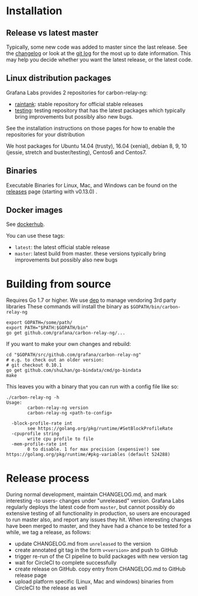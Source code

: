 # Installation

## Release vs latest master

Typically, some new code was added to master since the last release.
See the [changelog](https://github.com/grafana/carbon-relay-ng/blob/master/CHANGELOG.md) or look at the [git log](https://github.com/grafana/carbon-relay-ng/commits/master) for the most up to date information.
This may help you decide whether you want the latest release, or the latest code.

## Linux distribution packages

Grafana Labs provides 2 repositories for carbon-relay-ng:

* [raintank](https://packagecloud.io/raintank/raintank): stable repository for official stable releases
* [testing](https://packagecloud.io/raintank/testing): testing repository that has the latest packages which typically bring improvements but possibly also new bugs.

See the installation instructions on those pages for how to enable the repositories for your distribution

We host packages for Ubuntu 14.04 (trusty), 16.04 (xenial), debian 8, 9, 10 (jessie, stretch and buster/testing), Centos6 and Centos7.

## Binaries

Executable Binaries for Linux, Mac, and Windows can be found on the [releases](https://github.com/grafana/carbon-relay-ng/releases) page (starting with v0.13.0) .

## Docker images

See [dockerhub](https://hub.docker.com/r/grafana/carbon-relay-ng/).

You can use these tags:

* `latest`: the latest official stable release
* `master`: latest build from master. these versions typically bring improvements but possibly also new bugs


# Building from source

Requires Go 1.7 or higher.
We use [dep](https://golang.github.io/dep/) to manage vendoring 3rd party libraries
These commands will install the binary as `$GOPATH/bin/carbon-relay-ng`

    export GOPATH=/some/path/
    export PATH="$PATH:$GOPATH/bin"
    go get github.com/grafana/carbon-relay-ng/...

If you want to make your own changes and rebuild:

    cd "$GOPATH/src/github.com/grafana/carbon-relay-ng"
    # e.g. to check out an older version:
    # git checkout 0.10.1
    go get github.com/shuLhan/go-bindata/cmd/go-bindata
    make


This leaves you with a binary that you can run with a config file like so:

```
./carbon-relay-ng -h
Usage:
        carbon-relay-ng version
        carbon-relay-ng <path-to-config>
	
  -block-profile-rate int
    	see https://golang.org/pkg/runtime/#SetBlockProfileRate
  -cpuprofile string
    	write cpu profile to file
  -mem-profile-rate int
    	0 to disable. 1 for max precision (expensive!) see https://golang.org/pkg/runtime/#pkg-variables (default 524288)
```


# Release process

During normal development, maintain CHANGELOG.md, and mark interesting -to users- changes under "unreleased" version.
Grafana Labs regularly deploys the latest code from `master`, but cannot possibly do extensive testing of all functionality in production, so users are encouraged to run master also, and report any issues they hit.
When interesting changes have been merged to master, and they have had a chance to be tested for a while, we tag a release, as follows:

* update CHANGELOG.md from `unreleased` to the version
* create annotated git tag in the form `v<version>` and push to GitHub
* trigger re-run of the CI pipeline to build packages with new version tag
* wait for CircleCI to complete successfully
* create release on GitHub. copy entry from CHANGELOG.md to GitHub release page
* upload platform specific (Linux, Mac and windows) binaries from CircleCI to the release as well
